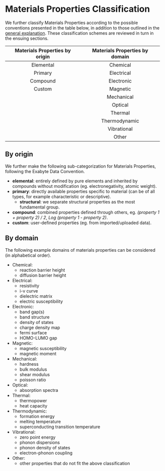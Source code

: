 # Materials Properties Classification

We further classify Materials Properties according to the possible conventions presented in the table below, in addition to those outlined in the [general explanation](classification.md). These classification schemes are reviewed in turn in the ensuing sections.

| Materials Properties by origin | Materials Properties by domain |
|:------------------------------:|:------------------------------:|
| Elemental                        | Chemical                     |
| Primary                          | Electrical                   |
| Compound                         | Electronic                   |
| Custom                           | Magnetic                     |
|                                  | Mechanical                   |
|                                  | Optical                      |
|                                  | Thermal                      |
|                                  | Thermodynamic                |
|                                  | Vibrational                  |
|                                  | Other                        |

## By origin

We further make the following sub-categorization for Materials Properties, following the Exabyte Data Convention.

- **elemental**: entirely defined by pure elements and inherited by compounds without modification (eg. electronegativity, atomic weight). 
- **primary**: directly available properties specific to material (can be of all types, for example characteristic or descriptive).
    - **structural**: we separate structural properties as the most fundamental group.
- **compound**: combined properties defined through others, eg. *(property 1 + property 2) / 2*, *Log (property 1 - property 2)*.
- **custom**: user-defined properties (eg. from imported/uploaded data). 

## By domain

The following example domains of materials properties can be considered (in alphabetical order).

- Chemical: 
    - reaction barrier height
    - diffusion barrier height
- Electrical: 
    - resistivity
    - i-v curve
    - dielectric matrix
    - electric susceptibility
- Electronic: 
    - band gap(s)
    - band structure
    - density of states
    - charge density map
    - fermi surface
    - HOMO-LUMO gap
- Magnetic:
    - magnetic susceptibility
    - magnetic moment
- Mechanical:
    - hardness
    - bulk modulus
    - shear modulus
    - poisson ratio
- Optical:
    - absorption spectra
- Thermal:
    - thermopower
    - heat capacity
- Thermodynamic:
    - formation energy
    - melting temperature
    - superconducting transition temperature
- Vibrational:
    - zero point energy
    - phonon dispersions
    - phonon density of states
    - electron-phonon coupling
- Other:
    - other properties that do not fit the above classification 
